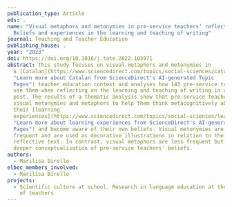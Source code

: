 ```yaml
---
publication_type: Article
eds: .
name: "Visual metaphors and metonymies in pre-service teachers’ reflections:
  Beliefs and experiences in the learning and teaching of writing"
journal: Teaching and Teacher Education
publishing_house: .
year: "2023"
doi: https://doi.org/10.1016/j.tate.2022.103971
abstract: This study focuses on visual metaphors and metonymies in
  a [Catalan](https://www.sciencedirect.com/topics/social-sciences/catalan
  "Learn more about Catalan from ScienceDirect's AI-generated Topic
  Pages") teacher education context and analyses how 143 pre-service teachers
  use them when reflecting on the learning and teaching of writing in a blog
  post. The results of a thematic analysis show that pre-service teachers use
  visual metonymies and metaphors to help them think metacognitively about
  their [learning
  experiences](https://www.sciencedirect.com/topics/social-sciences/learning-experience
  "Learn more about learning experiences from ScienceDirect's AI-generated Topic
  Pages") and become aware of their own beliefs. Visual metonymies are more
  frequent and are used as decorative illustrations in relation to the
  reflective text. In contrast, visual metaphors are less frequent but allow for
  deeper conceptualisation of pre-service teachers' beliefs.
authors:
  - Marilisa Birello
elbec_members_involved:
  - Marilisa Birello
projects:
  - Scientific culture at school. Research in language education at the service
    of teachers
---
```

